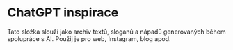 # ChatGPT inspirace

Tato složka slouží jako archiv textů, sloganů a nápadů generovaných během spolupráce s AI. Použij je pro web, Instagram, blog apod.
